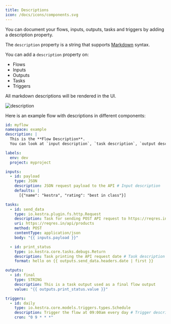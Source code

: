 ```yaml
---
title: Descriptions
icon: /docs/icons/components.svg
---
```


You can document your flows, inputs, outputs, tasks and triggers by adding a description property.

The `description` property is a string that supports [Markdown](https://en.wikipedia.org/wiki/Markdown) syntax.

You can add a `description` property on:
- Flows
- Inputs
- Outputs
- Tasks
- Triggers

All markdown descriptions will be rendered in the UI.

![description](/docs/concepts/description.png)

Here is an example flow with descriptions in different components:

```yaml
id: myflow
namespace: example
description: |
  This is the **Flow Description**.
  You can look at `input description`, `task description`, `output description` and `trigger description` as well in this example. 

labels:
  env: dev
  project: myproject

inputs:
  - id: payload
    type: JSON
    description: JSON request payload to the API # Input description
    defaults: |
      [{"name": "kestra", "rating": "best in class"}]

tasks:
  - id: send_data
    type: io.kestra.plugin.fs.http.Request
    description: Task for sending POST API request to https://reqres.in/api/products # Task description
    uri: https://reqres.in/api/products
    method: POST
    contentType: application/json
    body: "{{ inputs.payload }}"

  - id: print_status
    type: io.kestra.core.tasks.debugs.Return
    description: Task printing the API request date # Task description
    format: hello on {{ outputs.send_data.headers.date | first }}

outputs:
  - id: final
    type: STRING
    description: This is a task output used as a final flow output
    value: "{{ outputs.print_status.value }}"

triggers:
  - id: daily
    type: io.kestra.core.models.triggers.types.Schedule
    description: Trigger the flow at 09:00am every day # Trigger description
    cron: "0 9 * * *"
```

